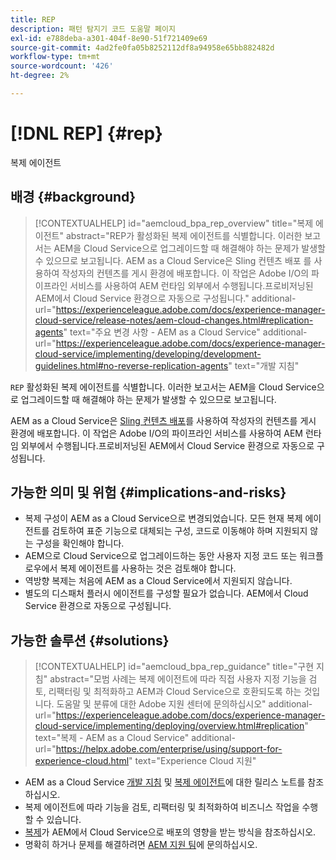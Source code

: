 ```yaml
---
title: REP
description: 패턴 탐지기 코드 도움말 페이지
exl-id: e788deba-a301-404f-8e90-51f721409e69
source-git-commit: 4ad2fe0fa05b8252112df8a94958e65bb882482d
workflow-type: tm+mt
source-wordcount: '426'
ht-degree: 2%

---
```


# [!DNL REP] {#rep}

복제 에이전트

## 배경 {#background}

>[!CONTEXTUALHELP]
>id="aemcloud_bpa_rep_overview"
>title="복제 에이전트"
>abstract="REP가 활성화된 복제 에이전트를 식별합니다. 이러한 보고서는 AEM을 Cloud Service으로 업그레이드할 때 해결해야 하는 문제가 발생할 수 있으므로 보고됩니다. AEM as a Cloud Service은 Sling 컨텐츠 배포 를 사용하여 작성자의 컨텐츠를 게시 환경에 배포합니다. 이 작업은 Adobe I/O의 파이프라인 서비스를 사용하여 AEM 런타임 외부에서 수행됩니다.프로비저닝된 AEM에서 Cloud Service 환경으로 자동으로 구성됩니다."
>additional-url="https://experienceleague.adobe.com/docs/experience-manager-cloud-service/release-notes/aem-cloud-changes.html#replication-agents" text="주요 변경 사항 - AEM as a Cloud Service"
>additional-url="https://experienceleague.adobe.com/docs/experience-manager-cloud-service/implementing/developing/development-guidelines.html#no-reverse-replication-agents" text="개발 지침"

`REP` 활성화된 복제 에이전트를 식별합니다. 이러한 보고서는 AEM을 Cloud Service으로 업그레이드할 때 해결해야 하는 문제가 발생할 수 있으므로 보고됩니다.

AEM as a Cloud Service은 [Sling 컨텐츠 배포](https://sling.apache.org/documentation/bundles/content-distribution.html)를 사용하여 작성자의 컨텐츠를 게시 환경에 배포합니다. 이 작업은 Adobe I/O의 파이프라인 서비스를 사용하여 AEM 런타임 외부에서 수행됩니다.프로비저닝된 AEM에서 Cloud Service 환경으로 자동으로 구성됩니다.

## 가능한 의미 및 위험 {#implications-and-risks}

* 복제 구성이 AEM as a Cloud Service으로 변경되었습니다. 모든 현재 복제 에이전트를 검토하여 표준 기능으로 대체되는 구성, 코드로 이동해야 하며 지원되지 않는 구성을 확인해야 합니다.
* AEM으로 Cloud Service으로 업그레이드하는 동안 사용자 지정 코드 또는 워크플로우에서 복제 에이전트를 사용하는 것은 검토해야 합니다.
* 역방향 복제는 처음에 AEM as a Cloud Service에서 지원되지 않습니다.
* 별도의 디스패처 플러시 에이전트를 구성할 필요가 없습니다. AEM에서 Cloud Service 환경으로 자동으로 구성됩니다.

## 가능한 솔루션 {#solutions}

>[!CONTEXTUALHELP]
>id="aemcloud_bpa_rep_guidance"
>title="구현 지침"
>abstract="모범 사례는 복제 에이전트에 따라 직접 사용자 지정 기능을 검토, 리팩터링 및 최적화하고 AEM과 Cloud Service으로 호환되도록 하는 것입니다. 도움말 및 분류에 대한 Adobe 지원 센터에 문의하십시오"
>additional-url="https://experienceleague.adobe.com/docs/experience-manager-cloud-service/implementing/deploying/overview.html#replication" text="복제 - AEM as a Cloud Service"
>additional-url="https://helpx.adobe.com/enterprise/using/support-for-experience-cloud.html" text="Experience Cloud 지원"

* AEM as a Cloud Service [개발 지침](https://experienceleague.adobe.com/docs/experience-manager-cloud-service/implementing/developing/development-guidelines.html#no-reverse-replication-agents) 및 [복제 에이전트](https://experienceleague.adobe.com/docs/experience-manager-cloud-service/release-notes/aem-cloud-changes.html#replication-agents)에 대한 릴리스 노트를 참조하십시오.
* 복제 에이전트에 따라 기능을 검토, 리팩터링 및 최적화하여 비즈니스 작업을 수행할 수 있습니다.
* [복제](https://experienceleague.adobe.com/docs/experience-manager-cloud-service/implementing/deploying/overview.html#replication)가 AEM에서 Cloud Service으로 배포의 영향을 받는 방식을 참조하십시오.
* 명확히 하거나 문제를 해결하려면 [AEM 지원 팀](https://helpx.adobe.com/enterprise/using/support-for-experience-cloud.html)에 문의하십시오.
